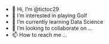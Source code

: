 - 👋 Hi, I’m @tictoc29
- 👀 I’m interested in playing Golf
- 🌱 I’m currently learning Data Science
- 💞️ I’m looking to collaborate on ...
- 📫 How to reach me ...

<!---
tictoc29/tictoc29 is a ✨ special ✨ repository because its `README.md` (this file) appears on your GitHub profile.
You can click the Preview link to take a look at your changes.
--->
